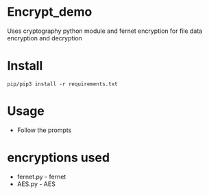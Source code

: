 # Encrypt_demo

Uses cryptography python module and fernet encryption for file data encryption and decryption

# Install
`pip/pip3 install -r requirements.txt`

# Usage
- Follow the prompts

# encryptions used
- fernet.py - fernet
- AES.py - AES
